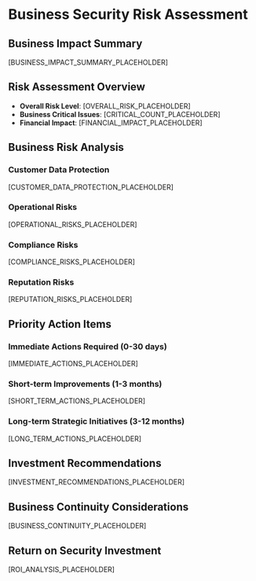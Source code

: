 # Business Security Risk Assessment

## Business Impact Summary
[BUSINESS_IMPACT_SUMMARY_PLACEHOLDER]

## Risk Assessment Overview
- **Overall Risk Level**: [OVERALL_RISK_PLACEHOLDER]
- **Business Critical Issues**: [CRITICAL_COUNT_PLACEHOLDER]
- **Financial Impact**: [FINANCIAL_IMPACT_PLACEHOLDER]

## Business Risk Analysis

### Customer Data Protection
[CUSTOMER_DATA_PROTECTION_PLACEHOLDER]

### Operational Risks
[OPERATIONAL_RISKS_PLACEHOLDER]

### Compliance Risks
[COMPLIANCE_RISKS_PLACEHOLDER]

### Reputation Risks
[REPUTATION_RISKS_PLACEHOLDER]

## Priority Action Items

### Immediate Actions Required (0-30 days)
[IMMEDIATE_ACTIONS_PLACEHOLDER]

### Short-term Improvements (1-3 months)
[SHORT_TERM_ACTIONS_PLACEHOLDER]

### Long-term Strategic Initiatives (3-12 months)
[LONG_TERM_ACTIONS_PLACEHOLDER]

## Investment Recommendations
[INVESTMENT_RECOMMENDATIONS_PLACEHOLDER]

## Business Continuity Considerations
[BUSINESS_CONTINUITY_PLACEHOLDER]

## Return on Security Investment
[ROI_ANALYSIS_PLACEHOLDER]
